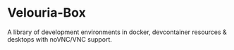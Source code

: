 # Velouria-Box

A library of development environments in docker, devcontainer resources &amp; desktops with noVNC/VNC support.
